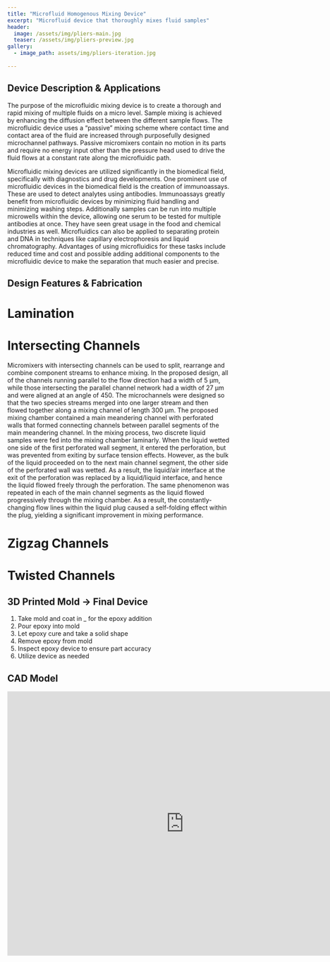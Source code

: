 ```yaml
---
title: "Microfluid Homogenous Mixing Device"
excerpt: "Microfluid device that thoroughly mixes fluid samples"
header:
  image: /assets/img/pliers-main.jpg
  teaser: /assets/img/pliers-preview.jpg
gallery:
  - image_path: assets/img/pliers-iteration.jpg
   
---
```



## Device Description & Applications
The purpose of the microfluidic mixing device is to create a thorough and rapid mixing of multiple fluids on a micro level. Sample mixing is achieved by enhancing the diffusion effect between the different sample flows. The microfluidic device uses a “passive” mixing scheme where contact time and contact area of the fluid are increased through purposefully designed microchannel pathways. Passive micromixers contain no motion in its parts and require no energy input other than the pressure head used to drive the fluid flows at a constant rate along the microfluidic path.

Microfluidic mixing devices are utilized significantly in the biomedical field, specifically with diagnostics and drug developments. One prominent use of microfluidic devices in the biomedical field is the creation of immunoassays. These are used to detect analytes using antibodies. Immunoassays greatly benefit from microfluidic devices by minimizing fluid handling and minimizing washing steps. Additionally samples can be run into multiple microwells within the device, allowing one serum to be tested for multiple antibodies at once. They have seen great usage in the food and chemical industries as well. Microfluidics can also be applied to separating protein and DNA in techniques like capillary electrophoresis and liquid chromatography. Advantages of using microfluidics for these tasks include reduced time and cost and possible adding additional components to the microfluidic device to make the separation that much easier and precise. 

## Design Features & Fabrication
# Lamination

# Intersecting Channels
Micromixers with intersecting channels can be used to split, rearrange and combine component streams to enhance mixing. In the proposed design, all of the channels running parallel to the flow direction had a width of 5 μm, while those intersecting the parallel channel network had a width of 27 μm and were aligned at an angle of 450. The microchannels were designed so that the two species streams merged into one larger stream and then flowed together along a mixing channel of length 300 μm.
The proposed mixing chamber contained a main meandering channel with perforated walls that formed connecting channels between parallel segments of the main meandering channel. In the mixing process, two discrete liquid samples were fed into the mixing chamber laminarly. When the liquid wetted one side of the first perforated wall segment, it entered the perforation, but was prevented from exiting by surface tension effects. However, as the bulk of the liquid proceeded on to the next main channel segment, the other side of the perforated wall was wetted. As a result, the liquid/air interface at the exit of the perforation was replaced by a liquid/liquid interface, and hence the liquid flowed freely through the perforation. The same phenomenon was repeated in each of the main channel segments as the liquid flowed progressively through the mixing chamber. As a result, the constantly-changing flow lines within the liquid plug caused a self-folding effect within the plug, yielding a significant improvement in mixing performance.

# Zigzag Channels

# Twisted Channels

## 3D Printed Mold -> Final Device
 1) Take mold and coat in _ for the epoxy addition
 2) Pour epoxy into mold
 3) Let epoxy cure and take a solid shape
 4) Remove epoxy from mold 
 5) Inspect epoxy device to ensure part accuracy
 6) Utilize device as needed



## CAD Model
<iframe src="https://vanderbilt643.autodesk360.com/shares/public/SH512d4QTec90decfa6e8220e91ee9c365ca?mode=embed" width="800" height="600" allowfullscreen="true" webkitallowfullscreen="true" mozallowfullscreen="true"  frameborder="0"></iframe>
